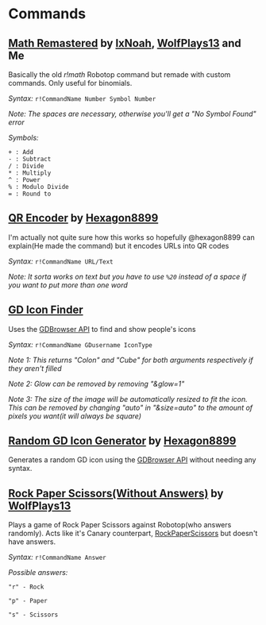 # Commands

## [Math Remastered](https://github.com/toxicscientist/Better-Robotop/blob/master/commands/math-remastered.yaml) by [IxNoah](https://www.reddit.com/user/ixNoah), [WolfPlays13](https://twitter.com/WolfPlay_Posts) and Me

Basically the old _r!math_ Robotop command but remade with custom commands. Only useful for binomials.

*Syntax:*
`r!CommandName Number Symbol Number`

_Note: The spaces are necessary, otherwise you'll get a "No Symbol Found" error_

*Symbols:*

```
+ : Add
- : Subtract
/ : Divide
* : Multiply
^ : Power
% : Modulo Divide
= : Round to
```

## [QR Encoder](https://github.com/toxicscientist/Better-Robotop/blob/master/commands/QR-Encoder) by [Hexagon8899](https://twitter.com/Hexagon8899)

I'm actually not quite sure how this works so hopefully @hexagon8899 can explain(He made the command) but it encodes URLs into QR codes

*Syntax:*
`r!CommandName URL/Text`

_Note: It sorta works on text but you have to use `%20` instead of a space if you want to put more than one word_

## [GD Icon Finder](https://github.com/toxicscientist/Better-Robotop/blob/master/commands/GD%20Icon%20Finder)

Uses the [GDBrowser API](https://gdbrowser.com/API) to find and show people's icons

*Syntax:*
`r!CommandName GDusername IconType`

_Note 1: This returns "Colon" and "Cube" for both arguments respectively if they aren't filled_

_Note 2: Glow can be removed by removing "&glow=1"_

_Note 3: The size of the image will be automatically resized to fit the icon. This can be removed by changing "auto" in "&size=auto" to the amount of pixels you want(it will always be square)_

## [Random GD Icon Generator](https://github.com/toxicscientist/Better-Robotop/blob/master/commands/Random%20GD%20Icon%20Generator) by [Hexagon8899](https://twitter.com/Hexagon8899)

Generates a random GD icon using the [GDBrowser API](https://gdbrowser.com/API) without needing any syntax.

## [Rock Paper Scissors(Without Answers)](https://github.com/toxicscientist/Better-Robotop/blob/master/commands/Rock%20Paper%20Scissors(without%20answers)) by [WolfPlays13](https://twitter.com/WolfPlay_Posts)

Plays a game of Rock Paper Scissors against Robotop(who answers randomly). Acts like it's Canary counterpart, [RockPaperScissors](https://github.com/toxicscientist/Better-Robotop/blob/Canary/commands/RockPaperScissors) but doesn't have answers.

*Syntax:*
`r!CommandName Answer`

*Possible answers:*

```
"r" - Rock

"p" - Paper

"s" - Scissors
```

